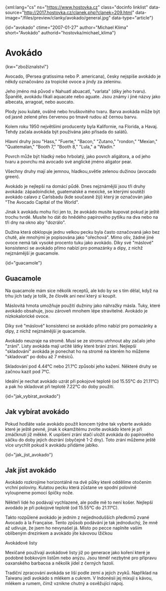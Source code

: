 
{xml:lang="cs" ns="https://www.hostovka.cz" class="docinfo linklist" data-source="http://2017.hostovka.cz/clanek.php?clanek=209.html" data-image="/files/preview/clanky/avokado/general.jpg" data-type="article"}

{id="avokado" ctime="2007-01-27" author="Michael Klíma" short="Avokádo" authorid="hostovka/michael_klima"}

# Avokádo

<!-- generated attribute kw by user_udpatekw.sh on 2019-03-13, do not edit -->

{kw="zbožíznalství"}

Avocado, (Persea gratissima nebo P. americana), česky nejspíše avokádo je někdy označováno za tropické ovoce a jindy za zeleninu.

Jeho jméno má původ v Nahuatl abuacatl, "varlata" (díky jeho tvaru). Španělé, avokádu říkali aquacate nebo aguate. Jsou známy i jiné názvy jako albecata, arragoat, nebo auocato.

Plody jsou kulaté, oválné nebo hruškovitého tvaru. Barva avokáda může být od jasně zelené přes červenou po tmavě rudou až černou barvu.

Kolem roku 1950 největšími producenty byla Kalifornie, na Florida, a Havaj. Tehdy začala avokáda být používána jako přísada do salátů.

Hlavní druhy jsou "Hass," "Fuerte," "Bacon," "Zutano," "rondon," "Mexian," "Quatemalan," "Booth 7," "Booth 8," "Lula," a "Wadin."

Povrch může být hladký nebo hrbolatý, jako povrch aligátora, a od jeho tvaru a povrchu má avocado své anglické jméno aligator pear.

Všechny druhy mají ale jemnou, hladkou,světle zelenou dužinou (avocado green).

Avokádo je nejlepší na domácí půdě. Dnes nejznámější jsou tři druhy avokáda: západoindické, guatemalské a mexické, se kterými soutěží avokádo calavo z Carlsbadu (kde současně žiji) který je označován jako "The Avocado Capital of the World".

Jinak k avokádu mohu říci jen to, že avokádo musíte kupovat pokud je ještě trochu tvrdé. Musíte ho dát do hnědého papírového pytlíku na dva nebo na tři dny na okno aby "dozrálo".

Dužina která obklopuje jednu velkou pecku byla často označovaná jako bez chutě, ale mnohými je popisována jako "ořechová". Mimo oliv, žádné jiné ovoce nemá tak vysoké procento tuku jako avokádo. Díky své "máslové" konsistenci se avokádo přímo nabízí pro pomazánky a dipy, z nichž nejznámější je guacamole.

{id="guacamole"}

## Guacamole

Na quacamole mám sice několik receptů, ale kdo by se s tím dělal, když na trhu jich tady je tolik, že člověk ani neví který si koupit.

Máslovitá hmota umožňuje použití dužniny jako náhražky másla. Tuky, které avokádo obsahuje, jsou zároveň mnohem lépe stravitelné. Avokádo je nízkokalorické ovoce.

Díky své "máslové" konsistenci se avokádo přímo nabízí pro pomazánky a dipy, z nichž nejznámější je quacamole.

Avokádo neuzraje na stromě. Musí se ze stromu utrhnout aby začalo jeho "zrání". Listy avokáda mají určité látky které brání zrání. Nejlepší "skladování" avokáda je ponechat ho na stromě na kterém ho můžeme "skladovat" po dobu až 7 měsíců.

Skladování pod 4.44°C nebo 21.1°C způsobí jeho kažení. Některé druhy se začnou kazit pod 7°C.

Ideální je nechat avokádo uzrát při pokojové teplotě (od 15.55°C do 21.11°C) a pak ho skladovat při teplotě 7.22°C do doby použití.

{id="jak\_vybirat\_avokado"}

## Jak vybírat avokádo

Pokud hodláte vaše avokádo použít koncem týdne tak vyberte avokádo které je ještě pevné, jinak k okamžitému zvolte avokádo které je při zmáčknutí již měkké. K uspíšení zrání stačí uložit avokáda do papírového sáčku do doby jejich dozrání (obyčejně 1-2 dny). Toto zrání můžeme ještě více urychlit pokud k avokádu přidáme jablko.

{id="jak\_jist\_avokado"}

## Jak jíst avokádo

Avokádo rozkrojíme horizontálně na dvě půlky které oddělíme otočením vrchní poloviny. Kulatou pecku která zůstane ve spodní polovině vyloupneme pomocí špičky nože.

Někteří lidé ho podávají vychlazené, ale podle mě to není košer. Nejlepší avodádo je při pokojové teplotě (od 15.55°C do 21.11°C).

Takto rozpůlené avokádo je jedním z nejjednodušších předkrmů zvané Avocado à la Française. Tento způsob podávání je tak jednoduchý, že mně až udivuje, že jsem ho nevynašel já. Místo po pecce naplníte vaším oblíbeným drezinkem a avokádo jíte kávovou lžičkou

Avokádové listy

Mexičané používají avokádové listy již po generace jako koření které je podobné bobkovým listům nebo anýzu. Jsou téměř nezbytné pro přípravu oaxanského barbacoa a několik jídel z černých fazolí.

Tradiční zpracování avokáda se liší podle zemí a jejich zvyků. Například na Taiwanu jedí avokádo s mlékem a cukrem. V Indonésii jej mixují s kávou, mlékem a rumem, čímž vznikne chutný a osvěžující nápoj.

